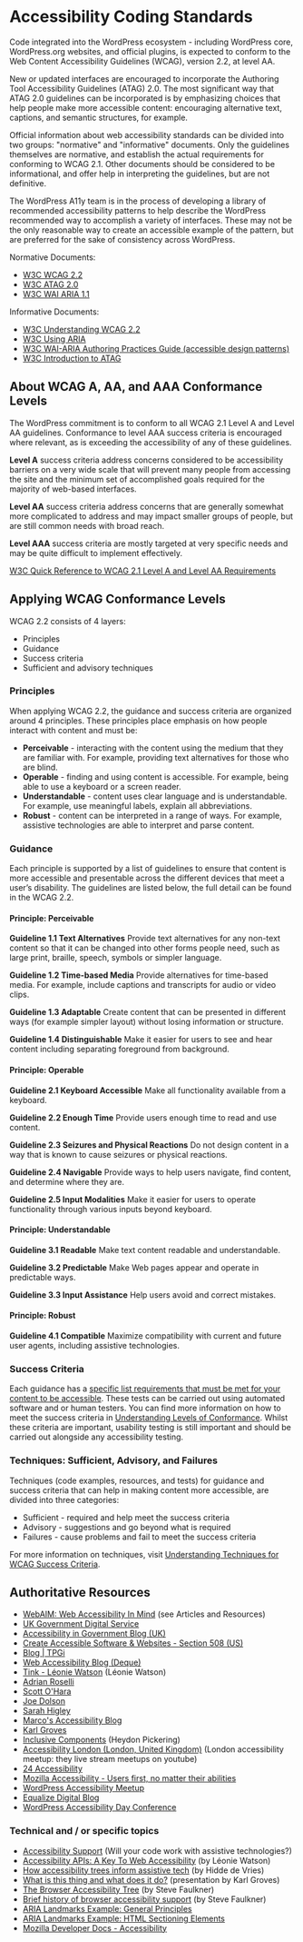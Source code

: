 # Accessibility Coding Standards

Code integrated into the WordPress ecosystem - including WordPress core, WordPress.org websites, and official plugins, is expected to conform to the Web Content Accessibility Guidelines (WCAG), version 2.2, at level AA.

New or updated interfaces are encouraged to incorporate the Authoring Tool Accessibility Guidelines (ATAG) 2.0. The most significant way that ATAG 2.0 guidelines can be incorporated is by emphasizing choices that help people make more accessible content: encouraging alternative text, captions, and semantic structures, for example.

Official information about web accessibility standards can be divided into two groups: "normative" and "informative" documents. Only the guidelines themselves are normative, and establish the actual requirements for conforming to WCAG 2.1. Other documents should be considered to be informational, and offer help in interpreting the guidelines, but are not definitive.

The WordPress A11y team is in the process of developing a library of recommended accessibility patterns to help describe the WordPress recommended way to accomplish a variety of interfaces. These may not be the only reasonable way to create an accessible example of the pattern, but are preferred for the sake of consistency across WordPress.

Normative Documents:

- [W3C WCAG 2.2](https://www.w3.org/TR/WCAG22)
- [W3C ATAG 2.0](https://www.w3.org/TR/ATAG20/)
- [W3C WAI ARIA 1.1](https://www.w3.org/TR/wai-aria/)

Informative Documents:

- [W3C Understanding WCAG 2.2](https://www.w3.org/WAI/WCAG22/Understanding/)
- [W3C Using ARIA](https://www.w3.org/TR/using-aria/)
- [W3C WAI-ARIA Authoring Practices Guide (accessible design patterns)](https://www.w3.org/WAI/ARIA/apg/)
- [W3C Introduction to ATAG](https://www.w3.org/WAI/standards-guidelines/atag)

## About WCAG A, AA, and AAA Conformance Levels

The WordPress commitment is to conform to all WCAG 2.1 Level A and Level AA guidelines. Conformance to level AAA success criteria is encouraged where relevant, as is exceeding the accessibility of any of these guidelines.

**Level A** success criteria address concerns considered to be accessibility barriers on a very wide scale that will prevent many people from accessing the site and the minimum set of accomplished goals required for the majority of web-based interfaces.

**Level AA** success criteria address concerns that are generally somewhat more complicated to address and may impact smaller groups of people, but are still common needs with broad reach.

**Level AAA** success criteria are mostly targeted at very specific needs and may be quite difficult to implement effectively.

[W3C Quick Reference to WCAG 2.1 Level A and Level AA Requirements](https://www.w3.org/WAI/WCAG21/quickref/?versions=2.1&currentsidebar=%23col_overview&levels=aaa)

## Applying WCAG Conformance Levels

WCAG 2.2 consists of 4 layers:

- Principles
- Guidance
- Success criteria
- Sufficient and advisory techniques

### Principles

When applying WCAG 2.2, the guidance and success criteria are organized around 4 principles. These principles place emphasis on how people interact with content and must be:

- **Perceivable** - interacting with the content using the medium that they are familiar with. For example, providing text alternatives for those who are blind.
- **Operable** - finding and using content is accessible. For example, being able to use a keyboard or a screen reader.
- **Understandable** - content uses clear language and is understandable. For example, use meaningful labels, explain all abbreviations.
- **Robust** - content can be interpreted in a range of ways. For example, assistive technologies are able to interpret and parse content.

### Guidance

Each principle is supported by a list of guidelines to ensure that content is more accessible and presentable across the different devices that meet a user’s disability. The guidelines are listed below, the full detail can be found in the WCAG 2.2.

#### Principle: Perceivable

**Guideline 1.1 Text Alternatives**
Provide text alternatives for any non-text content so that it can be changed into other forms people need, such as large print, braille, speech, symbols or simpler language.

**Guideline 1.2 Time-based Media**
Provide alternatives for time-based media. For example, include captions and transcripts for audio or video clips.

**Guideline 1.3 Adaptable**
Create content that can be presented in different ways (for example simpler layout) without losing information or structure.

**Guideline 1.4 Distinguishable**
Make it easier for users to see and hear content including separating foreground from background.

#### Principle: Operable

**Guideline 2.1 Keyboard Accessible**
Make all functionality available from a keyboard.

**Guideline 2.2 Enough Time**
Provide users enough time to read and use content.

**Guideline 2.3 Seizures and Physical Reactions**
Do not design content in a way that is known to cause seizures or physical reactions.

**Guideline 2.4 Navigable**
Provide ways to help users navigate, find content, and determine where they are.

**Guideline 2.5 Input Modalities**
Make it easier for users to operate functionality through various inputs beyond keyboard.

#### Principle: Understandable

**Guideline 3.1 Readable**
Make text content readable and understandable.

**Guideline 3.2 Predictable**
Make Web pages appear and operate in predictable ways.

**Guideline 3.3 Input Assistance**
Help users avoid and correct mistakes.

#### Principle: Robust

**Guideline 4.1 Compatible**
Maximize compatibility with current and future user agents, including assistive technologies.

### Success Criteria

Each guidance has a [specific list requirements that must be met for your content to be accessible](https://www.w3.org/WAI/WCAG21/quickref/). These tests can be carried out using automated software and or human testers. You can find more information on how to meet the success criteria in [Understanding Levels of Conformance](https://www.w3.org/WAI/WCAG21/Understanding/conformance#levels). Whilst these criteria are important, usability testing is still important and should be carried out alongside any accessibility testing.

### Techniques: Sufficient, Advisory, and Failures

Techniques (code examples, resources, and tests) for guidance and success criteria that can help in making content more accessible, are divided into three categories:

- Sufficient - required and help meet the success criteria
- Advisory - suggestions and go beyond what is required
- Failures - cause problems and fail to meet the success criteria

For more information on techniques, visit [Understanding Techniques for WCAG Success Criteria](https://www.w3.org/WAI/WCAG21/Understanding/understanding-techniques).

## Authoritative Resources

- [WebAIM: Web Accessibility In Mind](https://webaim.org/) (see Articles and Resources)
- [UK Government Digital Service](https://gds.blog.gov.uk)
- [Accessibility in Government Blog (UK)](https://accessibility.blog.gov.uk/)
- [Create Accessible Software & Websites - Section 508 (US)](https://www.section508.gov/develop/software-websites/)
- [Blog | TPGi](https://www.tpgi.com/blog/)
- [Web Accessibility Blog (Deque)](https://www.deque.com/blog/)
- [Tink - Léonie Watson](https://tink.uk) (Léonie Watson)
- [Adrian Roselli](https://adrianroselli.com)
- [Scott O'Hara](https://www.scottohara.me)
- [Joe Dolson](https://www.joedolson.com/blog)
- [Sarah Higley](https://sarahmhigley.com/)
- [Marco's Accessibility Blog](https://www.marcozehe.de/)
- [Karl Groves](https://karlgroves.com/)
- [Inclusive Components](https://inclusive-components.design) (Heydon Pickering)
- [Accessibility London (London, United Kingdom)](https://www.meetup.com/London-Accessibility-Meetup/) (London accessibility meetup: they live stream meetups on youtube)
- [24 Accessibility](https://www.24a11y.com/)
- [Mozilla Accessibility - Users first, no matter their abilities](https://blog.mozilla.org/accessibility/)
- [WordPress Accessibility Meetup](https://www.meetup.com/wordpress-accessibility-meetup-group/)
- [Equalize Digital Blog](https://equalizedigital.com/resources/)
- [WordPress Accessibility Day Conference](https://wpaccessibility.day)

### Technical and / or specific topics

- [Accessibility Support](https://a11ysupport.io/) (Will your code work with assistive technologies?)
- [Accessibility APIs: A Key To Web Accessibility](https://www.smashingmagazine.com/2015/03/web-accessibility-with-accessibility-api/) (by Léonie Watson)
- [How accessibility trees inform assistive tech](https://hacks.mozilla.org/2019/06/how-accessibility-trees-inform-assistive-tech/) (by Hidde de Vries)
- [What is this thing and what does it do?](https://www.youtube.com/watch?v=YLihNhn_MO4 ) (presentation by Karl Groves)
- [The Browser Accessibility Tree](https://www.tpgi.com/the-browser-accessibility-tree/) (by Steve Faulkner)
- [Brief history of browser accessibility support](https://www.tpgi.com/brief-history-of-browser-accessibility-support/) (by Steve Faulkner)
- [ARIA Landmarks Example: General Principles](https://www.w3.org/TR/wai-aria-practices/examples/landmarks/)
- [ARIA Landmarks Example: HTML Sectioning Elements](https://www.w3.org/TR/wai-aria-practices/examples/landmarks/HTML5.html)
- [Mozilla Developer Docs - Accessibility](https://developer.mozilla.org/en-US/docs/Web/Accessibility)
